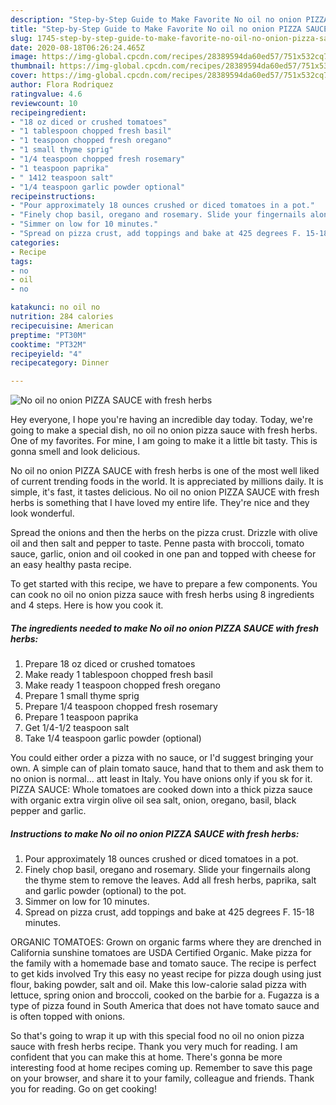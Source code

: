 ```yaml
---
description: "Step-by-Step Guide to Make Favorite No oil no onion PIZZA SAUCE with fresh herbs"
title: "Step-by-Step Guide to Make Favorite No oil no onion PIZZA SAUCE with fresh herbs"
slug: 1745-step-by-step-guide-to-make-favorite-no-oil-no-onion-pizza-sauce-with-fresh-herbs
date: 2020-08-18T06:26:24.465Z
image: https://img-global.cpcdn.com/recipes/28389594da60ed57/751x532cq70/no-oil-no-onion-pizza-sauce-with-fresh-herbs-recipe-main-photo.jpg
thumbnail: https://img-global.cpcdn.com/recipes/28389594da60ed57/751x532cq70/no-oil-no-onion-pizza-sauce-with-fresh-herbs-recipe-main-photo.jpg
cover: https://img-global.cpcdn.com/recipes/28389594da60ed57/751x532cq70/no-oil-no-onion-pizza-sauce-with-fresh-herbs-recipe-main-photo.jpg
author: Flora Rodriquez
ratingvalue: 4.6
reviewcount: 10
recipeingredient:
- "18 oz diced or crushed tomatoes"
- "1 tablespoon chopped fresh basil"
- "1 teaspoon chopped fresh oregano"
- "1 small thyme sprig"
- "1/4 teaspoon chopped fresh rosemary"
- "1 teaspoon paprika"
- " 1412 teaspoon salt"
- "1/4 teaspoon garlic powder optional"
recipeinstructions:
- "Pour approximately 18 ounces crushed or diced tomatoes in a pot."
- "Finely chop basil, oregano and rosemary. Slide your fingernails along the thyme stem to remove the leaves. Add all fresh herbs, paprika, salt and garlic powder (optional) to the pot."
- "Simmer on low for 10 minutes."
- "Spread on pizza crust, add toppings and bake at 425 degrees F. 15-18 minutes."
categories:
- Recipe
tags:
- no
- oil
- no

katakunci: no oil no 
nutrition: 284 calories
recipecuisine: American
preptime: "PT30M"
cooktime: "PT32M"
recipeyield: "4"
recipecategory: Dinner

---
```



![No oil no onion PIZZA SAUCE with fresh herbs](https://img-global.cpcdn.com/recipes/28389594da60ed57/751x532cq70/no-oil-no-onion-pizza-sauce-with-fresh-herbs-recipe-main-photo.jpg)

Hey everyone, I hope you're having an incredible day today. Today, we're going to make a special dish, no oil no onion pizza sauce with fresh herbs. One of my favorites. For mine, I am going to make it a little bit tasty. This is gonna smell and look delicious.

No oil no onion PIZZA SAUCE with fresh herbs is one of the most well liked of current trending foods in the world. It is appreciated by millions daily. It is simple, it's fast, it tastes delicious. No oil no onion PIZZA SAUCE with fresh herbs is something that I have loved my entire life. They're nice and they look wonderful.

Spread the onions and then the herbs on the pizza crust. Drizzle with olive oil and then salt and pepper to taste. Penne pasta with broccoli, tomato sauce, garlic, onion and oil cooked in one pan and topped with cheese for an easy healthy pasta recipe.


To get started with this recipe, we have to prepare a few components. You can cook no oil no onion pizza sauce with fresh herbs using 8 ingredients and 4 steps. Here is how you cook it.

<!--inarticleads1-->

##### The ingredients needed to make No oil no onion PIZZA SAUCE with fresh herbs:

1. Prepare 18 oz diced or crushed tomatoes
1. Make ready 1 tablespoon chopped fresh basil
1. Make ready 1 teaspoon chopped fresh oregano
1. Prepare 1 small thyme sprig
1. Prepare 1/4 teaspoon chopped fresh rosemary
1. Prepare 1 teaspoon paprika
1. Get  1/4-1/2 teaspoon salt
1. Take 1/4 teaspoon garlic powder (optional)


You could either order a pizza with no sauce, or I&#39;d suggest bringing your own. A simple can of plain tomato sauce, hand that to them and ask them to no onion is normal… att least in Italy. You have onions only if you sk for it. PIZZA SAUCE: Whole tomatoes are cooked down into a thick pizza sauce with organic extra virgin olive oil sea salt, onion, oregano, basil, black pepper and garlic. 

<!--inarticleads2-->

##### Instructions to make No oil no onion PIZZA SAUCE with fresh herbs:

1. Pour approximately 18 ounces crushed or diced tomatoes in a pot.
1. Finely chop basil, oregano and rosemary. Slide your fingernails along the thyme stem to remove the leaves. Add all fresh herbs, paprika, salt and garlic powder (optional) to the pot.
1. Simmer on low for 10 minutes.
1. Spread on pizza crust, add toppings and bake at 425 degrees F. 15-18 minutes.


ORGANIC TOMATOES: Grown on organic farms where they are drenched in California sunshine tomatoes are USDA Certified Organic. Make pizza for the family with a homemade base and tomato sauce. The recipe is perfect to get kids involved Try this easy no yeast recipe for pizza dough using just flour, baking powder, salt and oil. Make this low-calorie salad pizza with lettuce, spring onion and broccoli, cooked on the barbie for a. Fugazza is a type of pizza found in South America that does not have tomato sauce and is often topped with onions. 

So that's going to wrap it up with this special food no oil no onion pizza sauce with fresh herbs recipe. Thank you very much for reading. I am confident that you can make this at home. There's gonna be more interesting food at home recipes coming up. Remember to save this page on your browser, and share it to your family, colleague and friends. Thank you for reading. Go on get cooking!
